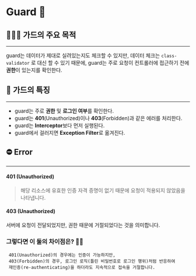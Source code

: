 # Guard 🔰

## 🙋🏻‍♂️ 가드의 주요 목적

---

guard는 데이터가 제대로 실려있는지도 체크할 수 있지만, 데이터 체크는 `class-validator` 로 대신 할 수 있기 때문에,
guard는 주로 요청이 컨트롤러에 접근하기 전에 **권한**이 있는지를 확인한다.

## 📌 가드의 특징

---

- guard는 주로 **권한** 및 **로그인 여부**를 확인한다.
- guard는 **401**(Unauthorized)이나 **403**(Forbidden)과 같은 에러를 처리한다.
- guard는 **Interceptor**보다 먼저 실행된다.
- guard에서 걸러지면 **Exception Filter**로 옮겨진다.

## ⛔️ Error

---

#### 401 (Unauthorized)
> 해당 리소스에 유효한 인증 자격 증명이 없기 때문에 요청이 적용되지 않았음을 나타냅니다.

#### 403 (Unauthorized)
서버에 요청이 전달되었지만, 권한 때문에 거절되었다는 것을 의미합니다.

### 그렇다면 이 둘의 차이점은? 🤷‍♂️

     401(Unauthorized)의 경우에는 인증이 가능하지만,
     403(Forbidden)의 경우, 로그인 로직(틀린 비밀번호로 로그인 행위)처럼 반응하여
     재인증(re-authenticating)을 하더라도 지속적으로 접속을 거절합니다.